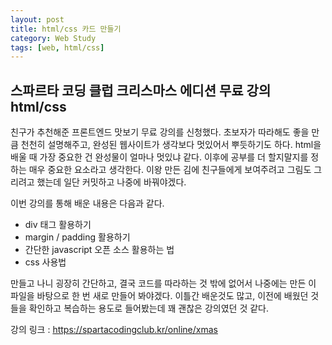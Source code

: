 ```yaml
---
layout: post
title: html/css 카드 만들기
category: Web Study
tags: [web, html/css]
---
```

## 스파르타 코딩 클럽 크리스마스 에디션 무료 강의 html/css

친구가 추천해준 프론트엔드 맛보기 무료 강의를 신청했다. 초보자가 따라해도 좋을 만큼 천천히 설명해주고, 완성된 웹사이트가 생각보다 멋있어서 뿌듯하기도 하다. html을 배울 때 가장 중요한 건 완성물이 얼마나 멋있냐 같다. 이후에 공부를 더 할지말지를 정하는 매우 중요한 요소라고 생각한다. 이왕 만든 김에 친구들에게 보여주려고 그림도 그리려고 했는데 일단 커밋하고 나중에 바꿔야겠다.

이번 강의를 통해 배운 내용은 다음과 같다.

* div 태그 활용하기
* margin / padding 활용하기
* 간단한 javascript 오픈 소스 활용하는 법
* css 사용법

만들고 나니 굉장히 간단하고, 결국 코드를 따라하는 것 밖에 없어서 나중에는 만든 이 파일을 바탕으로 한 번 새로 만들어 봐야겠다. 이틀간 배운것도 많고, 이전에 배웠던 것들을 확인하고 복습하는 용도로 들어봤는데 꽤 괜찮은 강의였던 것 같다.

강의 링크 :
https://spartacodingclub.kr/online/xmas

